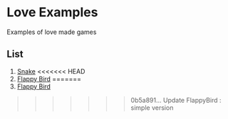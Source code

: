 # Love Examples

Examples of love made games

## List

  1. [Snake](https://github.com/hajindvlp/LoveExamples/tree/main/snake)
<<<<<<< HEAD
  2. [Flappy Bird](https://github.com/hajindvlp/LoveExamples/tree/main/flappybird)
=======
  2. [Flappy Bird](https://github.com/hajindvlp/LoveExamples/tree/main/flappybird)
>>>>>>> 0b5a891... Update FlappyBird : simple version
